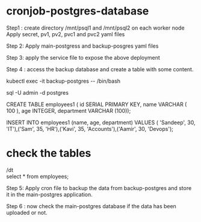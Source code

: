 # cronjob-postgres-database

Step1 : create directory /mnt/psql1 and /mnt/psql2 on each worker node 
Apply secret, pv1, pv2, pvc1 and pvc2 yaml files

Step 2: Apply main-postgress and backup-posgres yaml files

Step 3: apply the service file to expose the above deployment

Step 4 : access the backup database and create a table with some content.

kubectl exec -it backup-postgres -- /bin/bash

sql -U admin -d postgres

CREATE TABLE employees1 ( id SERIAL PRIMARY KEY, name VARCHAR ( 100 ), age INTEGER, department VARCHAR (100));

INSERT INTO employees1 (name, age, department) VALUES ( 'Sandeep', 30, 'IT'),('Sam', 35, 'HR'),('Kavi', 35, 'Accounts'),('Aamir', 30, 'Devops');

# check the tables
/dt   
select * from employees;

Step 5: Apply cron file to backup the data from backup-postgres and store it in the main-postgres application.

Step 6 : now check the main-postgres database if the data has been uploaded or not.


